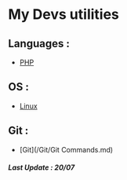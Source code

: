 # My Devs utilities

## Languages : 

+ [PHP](/Languages/PHP.md)

## OS :

+ [Linux](/Linux/linux.md)

## Git :

+ [Git](/Git/Git Commands.md)

##### Last Update : 20/07
